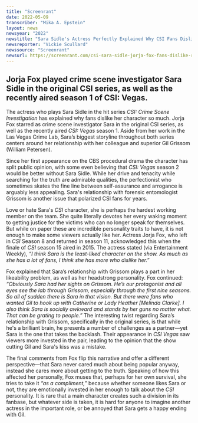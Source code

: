 ```yaml
---
title: "Screenrant"
date: 2022-05-09
transcriber: "Mika A. Epstein"
layout: news
newsyear: "2022"
newstitle: "Sara Sidle's Actress Perfectly Explained Why CSI Fans Dislike Her So Much"
newsreporter: "Vickie Scullard"
newssource: "Screenrant"
newsurl: https://screenrant.com/csi-sara-sidle-jorja-fox-fans-dislike-reason/
---
```


## Jorja Fox played crime scene investigator Sara Sidle in the original CSI series, as well as the recently aired season 1 of CSI: Vegas.

The actress who plays Sara Sidle in the hit series _CSI: Crime Scene Investigation_ has explained why fans dislike her character so much. Jorja Fox starred as crime scene investigator Sara in the original CSI series, as well as the recently aired _CSI: Vegas_ season 1. Aside from her work in the Las Vegas Crime Lab, Sara’s biggest storyline throughout both series centers around her relationship with her colleague and superior Gil Grissom (William Petersen).

Since her first appearance on the CBS procedural drama the character has split public opinion, with some even believing that _CSI: Vegas_ season 2 would be better without Sara Sidle. While her drive and tenacity while searching for the truth are admirable qualities, the perfectionist who sometimes skates the fine line between self-assurance and arrogance is arguably less appealing. Sara's relationship with forensic entomologist Grissom is another issue that polarized CSI fans for years.

Love or hate Sara's _CSI_ character, she is perhaps the hardest working member on the team. She quite literally devotes her every waking moment to getting justice for the victims who can no longer speak for themselves. But while on paper these are incredible personality traits to have, it is not enough to make some viewers actually like her. Actress Jorja Fox, who left in _CSI_ Season 8 and returned in season 11, acknowledged this when the finale of _CSI_ season 15 aired in 2015. The actress stated (via Entertainment Weekly), _“I think Sara is the least-liked character on the show. As much as she has a lot of fans, I think she has more who dislike her.”_

Fox explained that Sara’s relationship with Grissom plays a part in her likeability problem, as well as her headstrong personality. Fox continued: _“Obviously Sara had her sights on Grissom. He’s our protagonist and all eyes see the lab through Grissom, especially through the first nine seasons. So all of sudden there is Sara in that vision. But there were fans who wanted Gil to hook up with Catherine or Lady Heather [Melinda Clarke]. I also think Sara is socially awkward and stands by her guns no matter what. That can be grating to people.”_ The interesting twist regarding Sara’s relationship with Grissom, specifically in the original series, is that while he's a brilliant brain, he presents a number of challenges as a partner—yet Sara is the one that takes the backlash. Their appearance in _CSI Vegas_ saw viewers more invested in the pair, leading to the opinion that the show cutting Gil and Sara's kiss was a mistake.

The final comments from Fox flip this narrative and offer a different perspective—that Sara never cared much about being popular anyway, instead she cares more about getting to the truth. Speaking of how this affected her personally, Fox muses that, perhaps for her own survival, she tries to take it _“as a compliment,”_ because whether someone likes Sara or not, they are emotionally invested in her enough to talk about the _CSI_ personality. It is rare that a main character creates such a division in its fanbase, but whatever side is taken, it is hard for anyone to imagine another actress in the important role, or be annoyed that Sara gets a happy ending with Gil.
